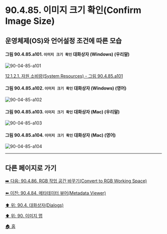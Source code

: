 # 90.4.85. 이미지 크기 확인(Confirm Image Size)
## 운영체제(OS)와 언어설정 조건에 따른 모습
<a id="90-04-85-a101"></a>

#### 그림 90.4.85.a101. `이미지 크기 확인` 대화상자 (Windows) (우리말)
![90-04-85-a101](https://github.com/wonder13662/gimp/assets/15767104/b15f3278-3ecc-462e-b769-a181411a2a76)

[12.1.2.1. 자원 소비량(System Resources) - 그림 90.4.85.a101](./12-01-02-01-resource_consumption.md#90-04-85-a101)

<a id="90-04-85-a102"></a>

#### 그림 90.4.85.a102. `이미지 크기 확인` 대화상자 (Windows) (영어)
![90-04-85-a102](https://github.com/wonder13662/gimp/assets/15767104/99b8b4b1-9a5c-46d8-9499-45fbc8daa833)

#### 그림 90.4.85.a103. `이미지 크기 확인` 대화상자 (Mac) (우리말)
![90-04-85-a103](https://github.com/wonder13662/gimp/assets/15767104/4efcac19-d58c-4e27-ba81-7bee89c6a8f4)

#### 그림 90.4.85.a104. `이미지 크기 확인` 대화상자 (Mac) (영어)
![90-04-85-a104](https://github.com/wonder13662/gimp/assets/15767104/c77a48ac-0794-4079-ba64-9ec10da1d69a)

***

## 다른 페이지로 가기

[➡️ 다음: 90.4.86. RGB 작업 공간 바꾸기(Convert to RGB Working Space)](./90-04-86-convert_to_rgb_working_space.md)

[⬅️ 이전: 90.4.84. 메타데이터 뷰어(Metadata Viewer)](./90-04-84-metadata_viewer.md)

[⬆️ 위: 90.4. 대화상자(Dialogs)](./90-04-00-dialogs.md)

[⬆️ 위: 90. 이미지 맵](./90-00-image-map.md)

[🏠 홈](./00-home.md)
